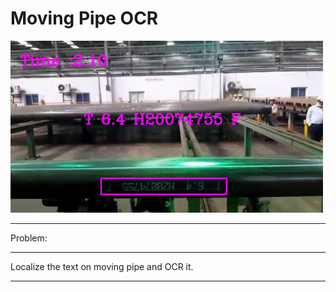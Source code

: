 # Moving Pipe OCR
<img src="detected4.png" width="500" >

*************************************************************************************
Problem:
*************************************************************************************

Localize the text on moving pipe and OCR it.

*****************************************************
